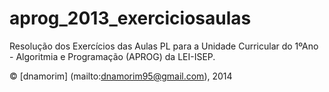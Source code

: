 # aprog_2013_exerciciosaulas

Resolução dos Exercícios das Aulas PL para a Unidade Curricular do 1ºAno - Algoritmia e Programação (APROG) da LEI-ISEP.

© [dnamorim] (mailto:dnamorim95@gmail.com), 2014
